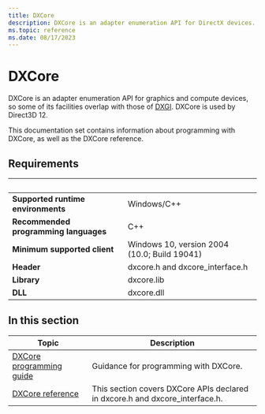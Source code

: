 ```yaml
---
title: DXCore
description: DXCore is an adapter enumeration API for DirectX devices.
ms.topic: reference
ms.date: 08/17/2023
---
```


# DXCore

DXCore is an adapter enumeration API for graphics and compute devices, so some of its facilities overlap with those of [DXGI](../direct3ddxgi/dx-graphics-dxgi.md). DXCore is used by Direct3D 12.

This documentation set contains information about programming with DXCore, as well as the DXCore reference.

## Requirements

| &nbsp; | &nbsp; |
| ---- |:---- |
| **Supported runtime environments** | Windows/C++ |
| **Recommended programming languages** | C++ |
| **Minimum supported client** | Windows 10, version 2004 (10.0; Build 19041) |
| **Header** | dxcore.h and dxcore_interface.h |
| **Library** | dxcore.lib |
| **DLL** | dxcore.dll |

## In this section

| Topic | Description |
|-|-|
| [DXCore programming guide](dxcore-programming-guide.md) | Guidance for programming with DXCore. |
| [DXCore reference](dxcore-reference.md) | This section covers DXCore APIs declared in dxcore.h and dxcore_interface.h. |
